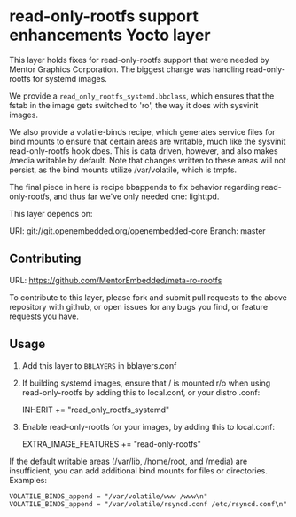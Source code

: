 read-only-rootfs support enhancements Yocto layer
=================================================

This layer holds fixes for read-only-rootfs support that were needed by Mentor
Graphics Corporation. The biggest change was handling read-only-rootfs for
systemd images.

We provide a `read_only_rootfs_systemd.bbclass`, which ensures that the fstab
in the image gets switched to 'ro', the way it does with sysvinit images.

We also provide a volatile-binds recipe, which generates service files for
bind mounts to ensure that certain areas are writable, much like the sysvinit
read-only-rootfs hook does. This is data driven, however, and also makes
/media writable by default. Note that changes written to these areas will not
persist, as the bind mounts utilize /var/volatile, which is tmpfs.

The final piece in here is recipe bbappends to fix behavior regarding
read-only-rootfs, and thus far we've only needed one: lighttpd.

This layer depends on:

URI: git://git.openembedded.org/openembedded-core
Branch: master

Contributing
------------

URL: https://github.com/MentorEmbedded/meta-ro-rootfs

To contribute to this layer, please fork and submit pull requests to the above
repository with github, or open issues for any bugs you find, or feature
requests you have.

Usage
-----

1. Add this layer to `BBLAYERS` in bblayers.conf
2. If building systemd images, ensure that / is mounted r/o when using
   read-only-rootfs by adding this to local.conf, or your distro .conf:

    INHERIT += "read_only_rootfs_systemd"

3. Enable read-only-rootfs for your images, by adding this to local.conf:

    EXTRA_IMAGE_FEATURES += "read-only-rootfs"

If the default writable areas (/var/lib, /home/root, and /media) are
insufficient, you can add additional bind mounts for files or directories. Examples:

    VOLATILE_BINDS_append = "/var/volatile/www /www\n"
    VOLATILE_BINDS_append = "/var/volatile/rsyncd.conf /etc/rsyncd.conf\n"
